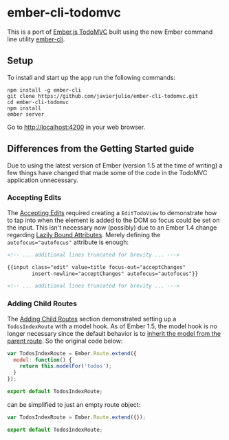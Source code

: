 # ember-cli-todomvc

This is a port of [Ember.js TodoMVC](http://todomvc.com/architecture-examples/emberjs/) built using the new Ember command line utility [ember-cli](https://github.com/stefanpenner/ember-cli).

## Setup

To install and start up the app run the following commands:

```
npm install -g ember-cli
git clone https://github.com/javierjulio/ember-cli-todomvc.git
cd ember-cli-todomvc
npm install
ember server
```

Go to [http://localhost:4200](http://localhost:4200) in your web browser.

## Differences from the Getting Started guide

Due to using the latest version of Ember (version 1.5 at the time of writing) a few things have changed that made some of the code in the TodoMVC application unnecessary.

### Accepting Edits

The [Accepting Edits](http://emberjs.com/guides/getting-started/accepting-edits/) required creating a `EditTodoView` to demonstrate how to tap into when the element is added to the DOM so focus could be set on the input. This isn't necessary now (possibly) due to an Ember 1.4 change regarding [Lazily Bound Attributes](http://emberjs.com/blog/2014/02/12/ember-1-4-0-and-ember-1-5-0-beta-released.html#toc_lazily-bound-attributes). Merely defining the `autofocus="autofocus"` attribute is enough:

  ```html
  <!-- ... additional lines truncated for brevity ... --->
  
  {{input class="edit" value=title focus-out="acceptChanges"
          insert-newline="acceptChanges" autofocus="autofocus"}}
  
  <!-- ... additional lines truncated for brevity ... --->
  ```

### Adding Child Routes

The [Adding Child Routes](http://emberjs.com/guides/getting-started/adding-child-routes/) section demonstrated setting up a `TodosIndexRoute` with a model hook. As of Ember 1.5, the model hook is no longer necessary since the default behavior is to [inherit the model from the parent route](http://emberjs.com/blog/2014/03/30/ember-1-5-0-and-ember-1-6-beta-released.html#toc_routes-inherit-model). So the original code below:

  ```javascript
  var TodosIndexRoute = Ember.Route.extend({
    model: function() {
      return this.modelFor('todos');
    }
  });
  
  export default TodosIndexRoute;
  ```
  
  can be simplified to just an empty route object:
  
  ```javascript
  var TodosIndexRoute = Ember.Route.extend({});
  
  export default TodosIndexRoute;
  ```
